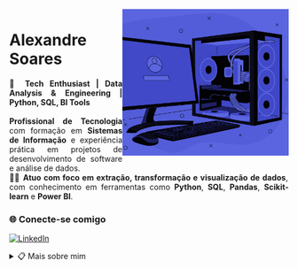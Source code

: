 <img align="right" alt="Foto Alexandre Soares" width="300px" src=".img/pc.jpg">

<h1>Alexandre Soares</h1>

<p align="justify">
🚀 <strong>Tech Enthusiast | Data Analysis & Engineering | Python, SQL, BI Tools</strong><br><br>
<strong>Profissional de Tecnologia</strong> com formação em <strong>Sistemas de Informação</strong> e experiência prática em projetos de desenvolvimento de software e análise de dados.<br>
👨‍💻 <strong>Atuo com foco em extração, transformação e visualização de dados</strong>, com conhecimento em ferramentas como <strong>Python</strong>, <strong>SQL</strong>, <strong>Pandas</strong>, <strong>Scikit-learn</strong> e <strong>Power BI</strong>.
</p>

### 🌐 Conecte-se comigo

[![LinkedIn](https://img.shields.io/badge/-LinkedIn-0A66C2?style=for-the-badge&logo=linkedin&logoColor=white)](https://www.linkedin.com/in/alexandrexsoares/)

<details align="left">
  <summary>📋 Mais sobre mim</summary> 

  - **Formação:** Sistemas de Informação.<br>
  - **Especialidades:** Desenvolvimento de Software, **Análise de Dados**, **Extração, Transformação e Visualização de Dados**.<br>
  - **Ferramentas e Bibliotecas:** **Python**, **SQL**, **Pandas**, **Scikit-learn**, **Power BI**.<br>
  - **Localização:** São Paulo, Brasil**.<br>
  - **Interesses:** Cientista de Dados, Análise de Dados, Inteligência Artificial e Automação.


</details>